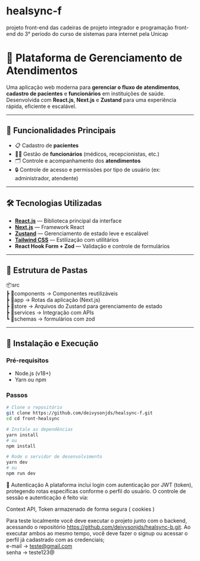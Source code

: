 # healsync-f
projeto front-end das cadeiras de projeto integrador e programação front-end do 3° período do curso de sistemas para internet pela Unicap

# 🏥 Plataforma de Gerenciamento de Atendimentos

Uma aplicação web moderna para **gerenciar o fluxo de atendimentos**, **cadastro de pacientes** e **funcionários** em instituições de saúde. Desenvolvida com **React.js**, **Next.js** e **Zustand** para uma experiência rápida, eficiente e escalável.

---

## 📌 Funcionalidades Principais

- 📋 Cadastro de **pacientes**
- 👨‍⚕️ Gestão de **funcionários** (médicos, recepcionistas, etc.)
- 🗂️ Controle e acompanhamento dos **atendimentos**
- 🔒 Controle de acesso e permissões por tipo de usuário (ex: administrador, atendente)

---

## 🛠️ Tecnologias Utilizadas

- **[React.js](https://reactjs.org/)** — Biblioteca principal da interface
- **[Next.js](https://nextjs.org/)** — Framework React
- **[Zustand](https://github.com/pmndrs/zustand)** — Gerenciamento de estado leve e escalável
- **[Tailwind CSS](https://tailwindcss.com/)** — Estilização com utilitários
- **React Hook Form + Zod** — Validação e controle de formulários

---

## 📁 Estrutura de Pastas

📦src  
┣ 📂components → Componentes reutilizáveis  
┣ 📂app → Rotas da aplicação (Next.js)  
┣ 📂store → Arquivos do Zustand para gerenciamento de estado  
┣ 📂services → Integração com APIs  
┗ 📂schemas → formulários com zod  



---

## 🚀 Instalação e Execução

### Pré-requisitos

- Node.js (v18+)
- Yarn ou npm

### Passos

```bash
# Clone o repositório
git clone https://github.com/deivysonjds/healsync-f.git
cd cd front-healsync

# Instale as dependências
yarn install
# ou
npm install

# Rode o servidor de desenvolvimento
yarn dev
# ou
npm run dev

```
🔐 Autenticação
A plataforma inclui login com autenticação por JWT (token), protegendo rotas específicas conforme o perfil do usuário. O controle de sessão e autenticação é feito via:

Context API, Token armazenado de forma segura ( cookies )

Para teste localmente você deve executar o projeto junto com o backend, acessando o repositório https://github.com/deivysonjds/healsync-b.git.
Ao executar ambos ao mesmo tempo, você deve fazer o signup ou acessar o perfil já cadastrado com as credenciais;  
 e-mail -> teste@gmail.com  
 senha -> teste123@  
